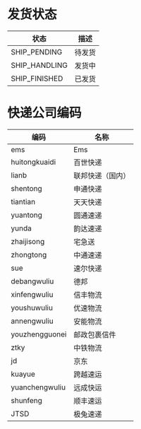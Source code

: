 # 发货状态
   状态        |      描述
------------------------------|-----------------------------------
SHIP_PENDING                  |  待发货
SHIP_HANDLING                 |  发货中
SHIP_FINISHED                 |  已发货



# 快递公司编码
   编码        |      名称
------------------------------|-----------------------------------
ems                           |  Ems
huitongkuaidi                 |  百世快递
lianb                         |  联邦快递（国内）
shentong                      |  申通快递
tiantian                      |  天天快递
yuantong                      |  圆通速递
yunda                         |  韵达速递
zhaijisong                    |  宅急送
zhongtong                     |  中通速递
sue                           |  速尔快递
debangwuliu                   |  德邦
xinfengwuliu                  |  信丰物流
youshuwuliu                   |  优速物流
annengwuliu                   |  安能物流
youzhengguonei                |  邮政包裹信件
ztky                          |  中铁物流
jd                            |  京东
kuayue                        |  跨越速运
yuanchengwuliu                |  远成快运
shunfeng                      |  顺丰速运
JTSD                          |  极兔速递